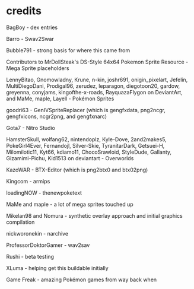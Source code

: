 # credits
BagBoy - dex entries

Barro - Swav2Swar

Bubble791 - strong basis for where this came from

Contributors to MrDollSteak's DS-Style 64x64 Pokemon Sprite Resource - Mega Sprite placeholders

LennyBitao, Gnomowladny, Krune, n-kin, joshr691, onigin_pixelart, Jefelin, MultiDiegoDani, Prodigal96, zerudez, leparagon, diegotoon20, gardow, greyenna, conyjams, kingofthe-x-roads, RayquazaFlygon on DeviantArt, and MaMe, maple, Layell - Pokémon Sprites

goodri63 - GenIVSpriteReplacer (which is gengfxdata, png2ncgr, gengfxicons, ncgr2png, and gengfxnarc)

Gota7 - Nitro Studio

HamsterSkull, wolfang62, nintendoplz, Kyle-Dove, 2and2makes5, PokeGirl4Ever, Fernandojl, Silver-Skie, TyranitarDark, Getsuei-H, Milomilotic11, Kyt66, kdiamo11, ChocoSrawloid, StyleDude, Gallanty, Gizamimi-Pichu, Kid1513 on deviantart - Overworlds

KazoWAR - BTX-Editor (which is png2btx0 and btx02png)

Kingcom - armips

loadingNOW - thenewpoketext

MaMe and maple - a lot of mega sprites touched up

Mikelan98 and Nomura - synthetic overlay approach and initial graphics compilation

nickworonekin - narchive

ProfessorDoktorGamer - wav2sav

Rushi - beta testing

XLuma - helping get this buildable initially

Game Freak - amazing Pokémon games from way back when
